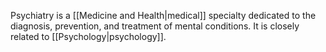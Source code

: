 Psychiatry is a [[Medicine and Health|medical]] specialty dedicated to the diagnosis, prevention, and treatment of mental conditions. It is closely related to [[Psychology|psychology]].